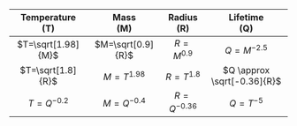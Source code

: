 | Temperature<br>(T) |    Mass<br>(M)    | Radius<br>(R) |       Lifetime<br>(Q)       |
| :----------------: | :---------------: | :-----------: | :-------------------------: |
| $T=\sqrt[1.98]{M}$ | $M=\sqrt[0.9]{R}$ |  $R=M^{0.9}$  |        $Q=M^{-2.5}$         |
| $T=\sqrt[1.8]{R}$  |   $M=T^{1.98}$    |  $R=T^{1.8}$  | $Q \approx \sqrt[-0.36]{R}$ |
|    $T=Q^{-0.2}$    |   $M=Q^{-0.4}$    | $R=Q^{-0.36}$ |         $Q=T^{-5}$          |